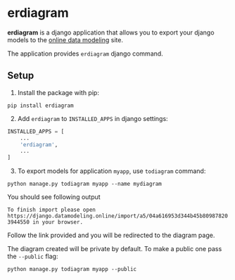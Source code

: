 # erdiagram

**erdiagram** is a django application that allows you to export your django models
to the [online data modeling](http://django.datamodeling.online) site.

The application provides `erdiagram` django command.

## Setup

1. Install the package with pip:

```
pip install erdiagram
```

2. Add `erdiagram` to `INSTALLED_APPS` in django settings:

```python
INSTALLED_APPS = [
    ...
    'erdiagram',
    ...
]
```

3. To export models for application `myapp`, use `todiagram` command:

```
python manage.py todiagram myapp --name mydiagram
```

You should see following output

```To finish import please open https://django.datamodeling.online/import/a5/04a616953d344b45b809878203944550 in your browser.```

Follow the link provided and you will be redirected to the diagram page.

The diagram created will be private by default. To make a public one pass the `--public` flag:

```
python manage.py todiagram myapp --public
```